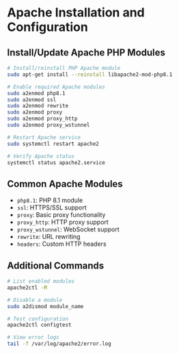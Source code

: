 # Apache Installation and Configuration

## Install/Update Apache PHP Modules

```bash
# Install/reinstall PHP Apache module
sudo apt-get install --reinstall libapache2-mod-php8.1

# Enable required Apache modules
sudo a2enmod php8.1
sudo a2enmod ssl
sudo a2enmod rewrite
sudo a2enmod proxy
sudo a2enmod proxy_http
sudo a2enmod proxy_wstunnel

# Restart Apache service
sudo systemctl restart apache2

# Verify Apache status
systemctl status apache2.service
```

## Common Apache Modules

- `php8.1`: PHP 8.1 module
- `ssl`: HTTPS/SSL support
- `proxy`: Basic proxy functionality
- `proxy_http`: HTTP proxy support
- `proxy_wstunnel`: WebSocket support
- `rewrite`: URL rewriting
- `headers`: Custom HTTP headers

## Additional Commands

```bash
# List enabled modules
apache2ctl -M

# Disable a module
sudo a2dismod module_name

# Test configuration
apache2ctl configtest

# View error logs
tail -f /var/log/apache2/error.log
```
